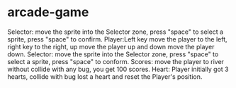arcade-game
===============================
Selector: move the sprite into the Selector zone, press "space" to select a sprite, press "space" to confirm.
Player:Left key move the player to the left, right key to the right, up move the player up and down move the player down.
Selector: move the sprite into the Selector zone, press "space" to select a sprite, press "space" to conform.
Scores: move the player to river without collide with any bug, you get 100 scores.
Heart: Player initially got 3 hearts, collide with bug lost a heart and reset the Player's position.
